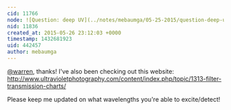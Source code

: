 ```yaml
---
cid: 11766
node: ![Question: deep UV](../notes/mebaumga/05-25-2015/question-deep-uv)
nid: 11836
created_at: 2015-05-26 23:12:03 +0000
timestamp: 1432681923
uid: 442457
author: mebaumga
---
```


[@warren](/profile/warren), thanks! I've also been checking out this website: http://www.ultravioletphotography.com/content/index.php/topic/1313-filter-transmission-charts/

Please keep me updated on what wavelengths you're able to excite/detect!
